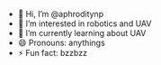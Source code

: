 - 👋 Hi, I’m @aphroditynp
- 👀 I’m interested in robotics and UAV
- 🌱 I’m currently learning about UAV
- 😄 Pronouns: anythings
- ⚡ Fun fact: bzzbzz

<!---
aphroditynp/aphroditynp is a ✨ special ✨ repository because its `README.md` (this file) appears on your GitHub profile.
You can click the Preview link to take a look at your changes.
--->
